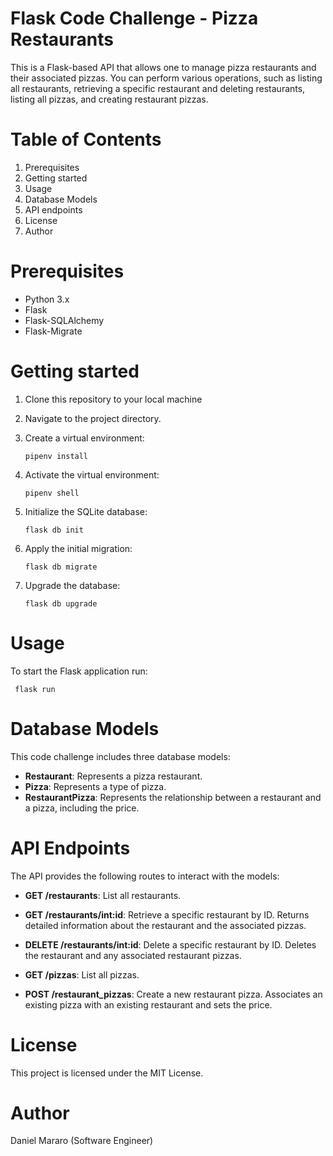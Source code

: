 # Flask Code Challenge - Pizza Restaurants

This is a Flask-based API that allows one to manage pizza restaurants and their associated pizzas. You can perform various operations, such as listing all restaurants, retrieving a specific restaurant and deleting restaurants, listing all pizzas, and creating restaurant pizzas.

# Table of Contents
1. Prerequisites
2. Getting started
3. Usage
4. Database Models
5. API endpoints
6. License
7. Author


 # Prerequisites
- Python 3.x
- Flask
- Flask-SQLAlchemy
- Flask-Migrate

# Getting started
1. Clone this repository to your local machine
2. Navigate to the project directory.
3. Create a virtual environment:

       pipenv install
4. Activate the virtual environment:

       pipenv shell
5. Initialize the SQLite database:

       flask db init
6. Apply the initial migration:

       flask db migrate
7. Upgrade the database:

       flask db upgrade

# Usage
To start the Flask application run:

     flask run

# Database Models

This code challenge includes three database models:

- **Restaurant**: Represents a pizza restaurant.
- **Pizza**: Represents a type of pizza.
- **RestaurantPizza**: Represents the relationship between a restaurant and a pizza, including the price.     

# API Endpoints

The API provides the following routes to interact with the models:

- **GET /restaurants**: List all restaurants.

- **GET /restaurants/int:id**: Retrieve a specific restaurant by ID. Returns detailed information about the restaurant and the associated pizzas.

- **DELETE /restaurants/int:id**: Delete a specific restaurant by ID. Deletes the restaurant and any associated restaurant pizzas.

- **GET /pizzas**: List all pizzas.

- **POST /restaurant_pizzas**: Create a new restaurant pizza. Associates an existing pizza with an existing restaurant and sets the price.

# License

This project is licensed under the MIT License.

# Author
Daniel Mararo (Software Engineer)